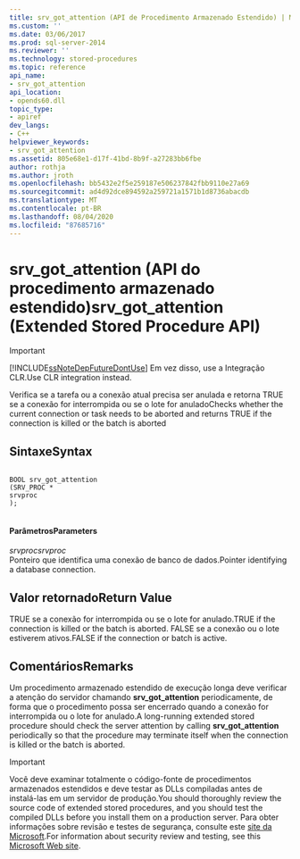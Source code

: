 ```yaml
---
title: srv_got_attention (API de Procedimento Armazenado Estendido) | Microsoft Docs
ms.custom: ''
ms.date: 03/06/2017
ms.prod: sql-server-2014
ms.reviewer: ''
ms.technology: stored-procedures
ms.topic: reference
api_name:
- srv_got_attention
api_location:
- opends60.dll
topic_type:
- apiref
dev_langs:
- C++
helpviewer_keywords:
- srv_got_attention
ms.assetid: 805e68e1-d17f-41bd-8b9f-a27283bb6fbe
author: rothja
ms.author: jroth
ms.openlocfilehash: bb5432e2f5e259187e506237842fbb9110e27a69
ms.sourcegitcommit: ad4d92dce894592a259721a1571b1d8736abacdb
ms.translationtype: MT
ms.contentlocale: pt-BR
ms.lasthandoff: 08/04/2020
ms.locfileid: "87685716"
---
```

# <a name="srv_got_attention-extended-stored-procedure-api"></a><span data-ttu-id="9c061-102">srv_got_attention (API do procedimento armazenado estendido)</span><span class="sxs-lookup"><span data-stu-id="9c061-102">srv_got_attention (Extended Stored Procedure API)</span></span>
    
> [!IMPORTANT]  
>  [!INCLUDE[ssNoteDepFutureDontUse](../../includes/ssnotedepfuturedontuse-md.md)] <span data-ttu-id="9c061-103">Em vez disso, use a Integração CLR.</span><span class="sxs-lookup"><span data-stu-id="9c061-103">Use CLR integration instead.</span></span>  
  
 <span data-ttu-id="9c061-104">Verifica se a tarefa ou a conexão atual precisa ser anulada e retorna TRUE se a conexão for interrompida ou se o lote for anulado</span><span class="sxs-lookup"><span data-stu-id="9c061-104">Checks whether the current connection or task needs to be aborted and returns TRUE if the connection is killed or the batch is aborted</span></span>  
  
## <a name="syntax"></a><span data-ttu-id="9c061-105">Sintaxe</span><span class="sxs-lookup"><span data-stu-id="9c061-105">Syntax</span></span>  
  
```  
  
BOOL srv_got_attention  
(SRV_PROC *  
srvproc  
);  
  
```  
  
#### <a name="parameters"></a><span data-ttu-id="9c061-106">Parâmetros</span><span class="sxs-lookup"><span data-stu-id="9c061-106">Parameters</span></span>  
 <span data-ttu-id="9c061-107">*srvproc*</span><span class="sxs-lookup"><span data-stu-id="9c061-107">*srvproc*</span></span>  
 <span data-ttu-id="9c061-108">Ponteiro que identifica uma conexão de banco de dados.</span><span class="sxs-lookup"><span data-stu-id="9c061-108">Pointer identifying a database connection.</span></span>  
  
## <a name="return-value"></a><span data-ttu-id="9c061-109">Valor retornado</span><span class="sxs-lookup"><span data-stu-id="9c061-109">Return Value</span></span>  
 <span data-ttu-id="9c061-110">TRUE se a conexão for interrompida ou se o lote for anulado.</span><span class="sxs-lookup"><span data-stu-id="9c061-110">TRUE if the connection is killed or the batch is aborted.</span></span> <span data-ttu-id="9c061-111">FALSE se a conexão ou o lote estiverem ativos.</span><span class="sxs-lookup"><span data-stu-id="9c061-111">FALSE if the connection or batch is active.</span></span>  
  
## <a name="remarks"></a><span data-ttu-id="9c061-112">Comentários</span><span class="sxs-lookup"><span data-stu-id="9c061-112">Remarks</span></span>  
 <span data-ttu-id="9c061-113">Um procedimento armazenado estendido de execução longa deve verificar a atenção do servidor chamando **srv_got_attention** periodicamente, de forma que o procedimento possa ser encerrado quando a conexão for interrompida ou o lote for anulado.</span><span class="sxs-lookup"><span data-stu-id="9c061-113">A long-running extended stored procedure should check the server attention by calling **srv_got_attention** periodically so that the procedure may terminate itself when the connection is killed or the batch is aborted.</span></span>  
  
> [!IMPORTANT]  
>  <span data-ttu-id="9c061-114">Você deve examinar totalmente o código-fonte de procedimentos armazenados estendidos e deve testar as DLLs compiladas antes de instalá-las em um servidor de produção.</span><span class="sxs-lookup"><span data-stu-id="9c061-114">You should thoroughly review the source code of extended stored procedures, and you should test the compiled DLLs before you install them on a production server.</span></span> <span data-ttu-id="9c061-115">Para obter informações sobre revisão e testes de segurança, consulte este [site da Microsoft](https://go.microsoft.com/fwlink/?LinkID=54761&amp;clcid=0x409https://msdn.microsoft.com/security/).</span><span class="sxs-lookup"><span data-stu-id="9c061-115">For information about security review and testing, see this [Microsoft Web site](https://go.microsoft.com/fwlink/?LinkID=54761&amp;clcid=0x409https://msdn.microsoft.com/security/).</span></span>  
  
  
